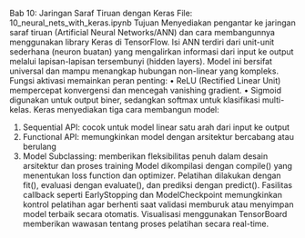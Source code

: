 Bab 10: Jaringan Saraf Tiruan dengan Keras File: 10_neural_nets_with_keras.ipynb
Tujuan Menyediakan pengantar ke jaringan saraf tiruan (Artificial Neural Networks/ANN) dan cara membangunnya menggunakan library Keras di TensorFlow.
Isi ANN terdiri dari unit-unit sederhana (neuron buatan) yang mengalirkan informasi dari input ke output melalui lapisan-lapisan tersembunyi (hidden layers). Model ini bersifat universal dan mampu menangkap hubungan non-linear yang kompleks.
Fungsi aktivasi memainkan peran penting:
•	ReLU (Rectified Linear Unit) mempercepat konvergensi dan mencegah vanishing gradient.
•	Sigmoid digunakan untuk output biner, sedangkan softmax untuk klasifikasi multi-kelas.
Keras menyediakan tiga cara membangun model:
1.	Sequential API: cocok untuk model linear satu arah dari input ke output
2.	Functional API: memungkinkan model dengan arsitektur bercabang atau berulang
3.	Model Subclassing: memberikan fleksibilitas penuh dalam desain arsitektur dan proses training
Model dikompilasi dengan compile() yang menentukan loss function dan optimizer. Pelatihan dilakukan dengan fit(), evaluasi dengan evaluate(), dan prediksi dengan predict().
Fasilitas callback seperti EarlyStopping dan ModelCheckpoint memungkinkan kontrol pelatihan agar berhenti saat validasi memburuk atau menyimpan model terbaik secara otomatis. Visualisasi menggunakan TensorBoard memberikan wawasan tentang proses pelatihan secara real-time.

